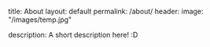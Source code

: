 title: About
layout: default
permalink: /about/
header:
  image: "/images/temp.jpg"


description:  A short description here! :D
